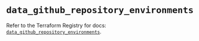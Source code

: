 # `data_github_repository_environments`

Refer to the Terraform Registry for docs: [`data_github_repository_environments`](https://registry.terraform.io/providers/integrations/github/5.43.0/docs/data-sources/repository_environments).

